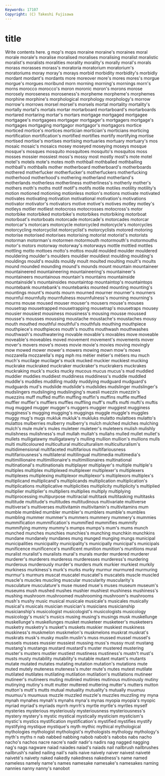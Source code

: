 ```yaml
---
Keywords: 17107 
Copyright: (C) Takeshi Fujisawa
---
```


# title

Write contents here.
g mop's mops moraine
moraine's moraines moral morale morale's moralise moralised moralises moralising moralist
moralistic moralist's moralists moralities morality morality's morally moral's morals morass
morasses morass's moratoria moratorium moratorium's moratoriums moray moray's morays morbid
morbidity morbidity's morbidly mordant mordant's mordants more moreover more's mores
mores's morgue morgue's morgues moribund morn morning morning's mornings morn's
morns morocco morocco's moron moronic moron's morons morose morosely moroseness
moroseness's morpheme morpheme's morphemes morphine morphine's morphological morphology morphology's morrow
morrow's morrows morsel morsel's morsels mortal mortality mortality's mortally mortal's
mortals mortar mortarboard mortarboard's mortarboards mortared mortaring mortar's mortars mortgage
mortgaged mortgagee mortgagee's mortgagees mortgager mortgager's mortgagers mortgage's mortgages mortgaging
mortgagor mortgagor's mortgagors mortice morticed mortice's mortices mortician mortician's morticians
morticing mortification mortification's mortified mortifies mortify mortifying mortise mortised mortise's
mortises mortising mortuaries mortuary mortuary's mos mosaic mosaic's mosaics mosey
moseyed moseying moseys mosque mosque's mosques mosquito mosquitoes mosquito's mosquitos
moss mosses mossier mossiest moss's mossy most mostly most's mote
motel motel's motels mote's motes moth mothball mothballed mothballing mothball's
mothballs mother motherboard motherboard's motherboards mothered motherfucker motherfucker's motherfuckers motherfucking
motherhood motherhood's mothering motherland motherland's motherlands motherless motherliness motherliness's motherly
mother's mothers moth's moths motif motif's motifs motile motiles motility
motility's motion motioned motioning motionless motion's motions motivate motivated motivates
motivating motivation motivational motivation's motivations motivator motivator's motivators motive motive's
motives motley motley's motleys motlier motliest motocross motocrosses motocross's motor
motorbike motorbiked motorbike's motorbikes motorbiking motorboat motorboat's motorboats motorcade motorcade's
motorcades motorcar motorcar's motorcars motorcycle motorcycled motorcycle's motorcycles motorcycling motorcyclist
motorcyclist's motorcyclists motored motoring motorise motorised motorises motorising motorist motorist's
motorists motorman motorman's motormen motormouth motormouth's motormouths motor's motors motorway
motorway's motorways mottle mottled mottles mottling motto mottoes motto's mottos
mould moulded moulder mouldered mouldering moulder's moulders mouldier mouldiest moulding
moulding's mouldings mould's moulds mouldy moult moulted moulting moult's moults
mound mounded mounding mound's mounds mount mountain mountaineer mountaineered mountaineering
mountaineering's mountaineer's mountaineers mountainous mountain's mountains mountainside mountainside's mountainsides mountaintop
mountaintop's mountaintops mountebank mountebank's mountebanks mounted mounting mounting's mountings mount's
mounts mourn mourned mourner mourner's mourners mournful mournfully mournfulness mournfulness's
mourning mourning's mourns mouse moused mouser mouser's mousers mouse's mouses
mousetrap mousetrapped mousetrapping mousetrap's mousetraps mousey mousier mousiest mousiness mousiness's
mousing mousse moussed mousse's mousses moussing moustache moustache's moustaches mousy
mouth mouthed mouthful mouthful's mouthfuls mouthing mouthpiece mouthpiece's mouthpieces mouth's
mouths mouthwash mouthwashes mouthwash's mouthwatering movable movable's movables move moveable
moveable's moveables moved movement movement's movements mover mover's movers move's
moves movie movie's movies moving movingly mow mowed mower mower's
mowers mowing mown mow's mows mozzarella mozzarella's mpg mph ms
métier métier's métiers mu much much's mucilage mucilage's muck mucked
muckier muckiest mucking muckrake muckraked muckraker muckraker's muckrakers muckrakes muckraking
muck's mucks mucky mucous mucus mucus's mud muddied muddier muddies
muddiest muddiness muddiness's muddle muddled muddle's muddles muddling muddy muddying
mudguard mudguard's mudguards mud's mudslide mudslide's mudslides mudslinger mudslinger's mudslingers
mudslinging mudslinging's muesli muezzin muezzin's muezzins muff muffed muffin muffing
muffin's muffins muffle muffled muffler muffler's mufflers muffles muffling muff's
muffs mufti mufti's muftis mug mugged mugger mugger's muggers muggier
muggiest mugginess mugginess's mugging mugging's muggings muggle muggle's muggles muggy
mug's mugs mukluk mukluk's mukluks mulatto mulattoes mulatto's mulattos mulberries
mulberry mulberry's mulch mulched mulches mulching mulch's mule mule's mules
muleteer muleteer's muleteers mulish mulishly mulishness mulishness's mull mullah mullah's
mullahs mulled mullet mullet's mullets mulligatawny mulligatawny's mulling mullion mullion's
mullions mulls multi multicoloured multicultural multiculturalism multiculturalism's multidimensional multifaceted multifarious
multifariousness multifariousness's multilateral multilingual multimedia multimedia's multimillionaire multimillionaire's multimillionaires multinational
multinational's multinationals multiplayer multiplayer's multiple multiple's multiples multiplex multiplexed multiplexer
multiplexer's multiplexers multiplexes multiplexing multiplexor multiplexor's multiplexors multiplex's multiplicand multiplicand's
multiplicands multiplication multiplication's multiplications multiplicative multiplicities multiplicity multiplicity's multiplied multiplier
multiplier's multipliers multiplies multiply multiplying multiprocessing multipurpose multiracial multitask multitasking
multitasks multitude multitude's multitudes multitudinous multivariate multiverse multiverse's multiverses multivitamin
multivitamin's multivitamins mum mumble mumbled mumbler mumbler's mumblers mumble's mumbles
mumbling mummer mummer's mummers mummery mummery's mummies mummification mummification's mummified
mummifies mummify mummifying mummy mummy's mumps mumps's mum's mums munch
munched munches munchies munchies's munching munchkin munchkins mundane mundanely mundanes
mung munged munging mungs municipal municipalities municipality municipality's municipally municipal's
municipals munificence munificence's munificent munition munition's munitions mural muralist muralist's
muralists mural's murals murder murdered murderer murderer's murderers murderess murderesses
murderess's murdering murderous murderously murder's murders murk murkier murkiest murkily
murkiness murkiness's murk's murks murky murmur murmured murmuring murmur's murmurs
muscat muscatel muscatel's muscatels muscle muscled muscle's muscles muscling muscular
muscularity muscularity's musculature musculature's muse mused muse's muses museum museum's
museums mush mushed mushes mushier mushiest mushiness mushiness's mushing mushroom
mushroomed mushrooming mushroom's mushrooms mush's mushy music musical musicale musicale's
musicales musically musical's musicals musician musician's musicians musicianship musicianship's musicologist
musicologist's musicologists musicology musicology's music's musics musing musing's musings musk
muskellunge muskellunge's muskellunges musket musketeer musketeer's musketeers musketry musketry's musket's
muskets muskier muskiest muskiness muskiness's muskmelon muskmelon's muskmelons muskrat muskrat's
muskrats musk's musky muslin muslin's muss mussed mussel mussel's mussels
musses mussier mussiest mussing muss's mussy must mustang mustang's mustangs
mustard mustard's muster mustered mustering muster's musters mustier mustiest mustiness
mustiness's mustn't must's musts musty mutability mutability's mutable mutant mutant's
mutants mutate mutated mutates mutating mutation mutation's mutations mute muted
mutely muteness muteness's muter mute's mutes mutest mutilate mutilated mutilates
mutilating mutilation mutilation's mutilations mutineer mutineer's mutineers muting mutinied mutinies
mutinous mutinously mutiny mutinying mutiny's mutt mutter muttered muttering mutter's
mutters mutton mutton's mutt's mutts mutual mutuality mutuality's mutually muumuu
muumuu's muumuus muzzle muzzled muzzle's muzzles muzzling my myna mynah
mynahes mynah's mynahs myna's mynas myopia myopia's myopic myriad myriad's
myriads myrrh myrrh's myrtle myrtle's myrtles myself mysteries mysterious mysteriously
mysteriousness mysteriousness's mystery mystery's mystic mystical mystically mysticism mysticism's mystic's
mystics mystification mystification's mystified mystifies mystify mystifying mystique mystique's myth
mythic mythical mythological mythologies mythologist mythologist's mythologists mythology mythology's myth's
myths n nab nabbed nabbing nabob nabob's nabobs nabs nacho
nacho's nachos nacre nacre's nadir nadir's nadirs nag nagged nagging
nag's nags nagware naiad naiades naiad's naiads nail nailbrush nailbrushes
nailbrush's nailed nailing nail's nails naive naively naiver naivest naiveté
naiveté's naivety naked nakedly nakedness nakedness's name named nameless namely
name's names namesake namesake's namesakes naming nannies nanny nanny's nanobot
